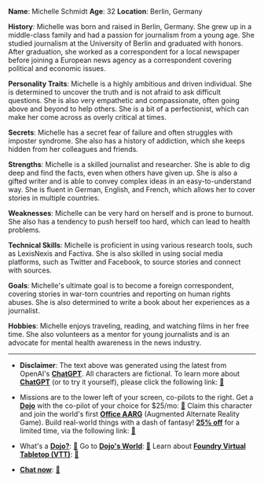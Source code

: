 **Name**: Michelle Schmidt
**Age**: 32
**Location**: Berlin, Germany

**History**: Michelle was born and raised in Berlin, Germany. She grew up in a middle-class family and had a passion for journalism from a young age. She studied journalism at the University of Berlin and graduated with honors. After graduation, she worked as a correspondent for a local newspaper before joining a European news agency as a correspondent covering political and economic issues.

**Personality Traits**: Michelle is a highly ambitious and driven individual. She is determined to uncover the truth and is not afraid to ask difficult questions. She is also very empathetic and compassionate, often going above and beyond to help others. She is a bit of a perfectionist, which can make her come across as overly critical at times.

**Secrets**: Michelle has a secret fear of failure and often struggles with imposter syndrome. She also has a history of addiction, which she keeps hidden from her colleagues and friends.

**Strengths**: Michelle is a skilled journalist and researcher. She is able to dig deep and find the facts, even when others have given up. She is also a gifted writer and is able to convey complex ideas in an easy-to-understand way. She is fluent in German, English, and French, which allows her to cover stories in multiple countries.

**Weaknesses**: Michelle can be very hard on herself and is prone to burnout. She also has a tendency to push herself too hard, which can lead to health problems.

**Technical Skills**: Michelle is proficient in using various research tools, such as LexisNexis and Factiva. She is also skilled in using social media platforms, such as Twitter and Facebook, to source stories and connect with sources.

**Goals**: Michelle's ultimate goal is to become a foreign correspondent, covering stories in war-torn countries and reporting on human rights abuses. She is also determined to write a book about her experiences as a journalist.

**Hobbies**: Michelle enjoys traveling, reading, and watching films in her free time. She also volunteers as a mentor for young journalists and is an advocate for mental health awareness in the news industry.
 

---
* **Disclaimer**: The text above was generated using the latest from OpenAI's [**ChatGPT**](https://openai.com/blog/chatgpt/).  All characters are fictional.  To learn more about [**ChatGPT**](https://openai.com/blog/chatgpt/) (or to try it yourself), please click the following link: [:closed_book:](https://openai.com/blog/chatgpt/)

* Missions are to the lower left of your screen, co-pilots to the right. Get a [**Dojo**](https://workmates.live/marketplace) with the co-pilot of your choice for $25/mo: [:green_book:](https://workmates.live/marketplace) Claim this character and join the world's first [**Office AARG**](https://dojos.world) (Augmented Alternate Reality Game). Build real-world things with a dash of fantasy! [**25% off**](https://blog.workmates.live/deal-on-a-dojo) for a limited time, via the following link: [:green_book:](https://blog.workmates.live/deal-on-a-dojo) 

* What's a [**Dojo?**](https://workdojos.com): [:blue_book:](https://workdojos.com)  Go to [**Dojo's World**](https://dojos.world): [:blue_book:](https://dojos.world)  Learn about [**Foundry Virtual Tabletop (VTT)**](https://foundryvtt.com): [:closed_book:](https://foundryvtt.com/)

* [**Chat now**](https://chat.workmates.live/channel/support): [:ledger:](https://chat.workmates.live/channel/support)